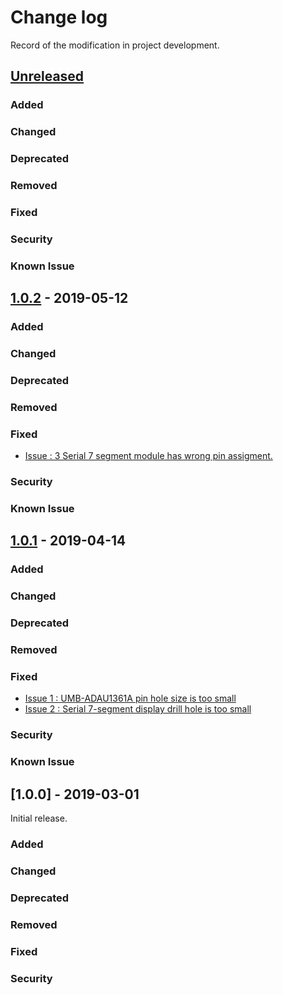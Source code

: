 # Change log
Record of the modification in project development.
## [Unreleased]

### Added
### Changed
### Deprecated
### Removed
### Fixed
### Security
### Known Issue


## [1.0.2] - 2019-05-12

### Added
### Changed
### Deprecated
### Removed
### Fixed
- [Issue : 3 Serial 7 segment module has wrong pin assigment. ](https://github.com/suikan4github/Suikan-KiCad-Libraries/issues/3)
### Security
### Known Issue

## [1.0.1] - 2019-04-14

### Added
### Changed
### Deprecated
### Removed
### Fixed
- [Issue 1 : UMB-ADAU1361A pin hole size is too small](https://github.com/suikan4github/Suikan-KiCad-Libraries/issues/1)
- [Issue 2 : Serial 7-segment display drill hole is too small](https://github.com/suikan4github/Suikan-KiCad-Libraries/issues/2)

### Security
### Known Issue

## [1.0.0] - 2019-03-01
Initial release. 

### Added
### Changed
### Deprecated
### Removed
### Fixed
### Security

[Unreleased]: https://github.com/suikan4github/Suikan-KiCad-Libraries/compare/v1.0.2...develop
[1.0.1]: https://github.com/suikan4github/Suikan-KiCad-Libraries/compare/v1.0.0...v1.0.1
[1.0.2]: https://github.com/suikan4github/Suikan-KiCad-Libraries/compare/v1.0.1...v1.0.2

